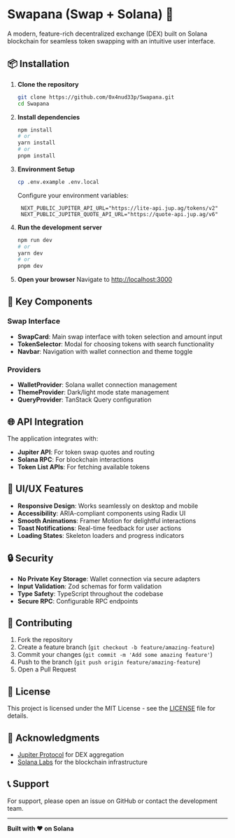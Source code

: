 # Swapana (Swap + Solana) 🔄

A modern, feature-rich decentralized exchange (DEX) built on Solana blockchain for seamless token swapping with an intuitive user interface.

## 📦 Installation

1. **Clone the repository**
   ```bash
   git clone https://github.com/0x4nud33p/Swapana.git
   cd Swapana
   ```

2. **Install dependencies**
   ```bash
   npm install
   # or
   yarn install
   # or
   pnpm install
   ```

3. **Environment Setup**
   ```bash
   cp .env.example .env.local
   ```
   
   Configure your environment variables:
   ```env
    NEXT_PUBLIC_JUPITER_API_URL="https://lite-api.jup.ag/tokens/v2"
    NEXT_PUBLIC_JUPITER_QUOTE_API_URL="https://quote-api.jup.ag/v6"
   ```

4. **Run the development server**
   ```bash
   npm run dev
   # or
   yarn dev
   # or
   pnpm dev
   ```

5. **Open your browser**
   Navigate to [http://localhost:3000](http://localhost:3000)

## 🔧 Key Components

### Swap Interface
- **SwapCard**: Main swap interface with token selection and amount input
- **TokenSelector**: Modal for choosing tokens with search functionality
- **Navbar**: Navigation with wallet connection and theme toggle

### Providers
- **WalletProvider**: Solana wallet connection management
- **ThemeProvider**: Dark/light mode state management
- **QueryProvider**: TanStack Query configuration

## 🌐 API Integration

The application integrates with:
- **Jupiter API**: For token swap quotes and routing
- **Solana RPC**: For blockchain interactions
- **Token List APIs**: For fetching available tokens

## 🎨 UI/UX Features

- **Responsive Design**: Works seamlessly on desktop and mobile
- **Accessibility**: ARIA-compliant components using Radix UI
- **Smooth Animations**: Framer Motion for delightful interactions
- **Toast Notifications**: Real-time feedback for user actions
- **Loading States**: Skeleton loaders and progress indicators

## 🔒 Security

- **No Private Key Storage**: Wallet connection via secure adapters
- **Input Validation**: Zod schemas for form validation
- **Type Safety**: TypeScript throughout the codebase
- **Secure RPC**: Configurable RPC endpoints

## 🤝 Contributing

1. Fork the repository
2. Create a feature branch (`git checkout -b feature/amazing-feature`)
3. Commit your changes (`git commit -m 'Add some amazing feature'`)
4. Push to the branch (`git push origin feature/amazing-feature`)
5. Open a Pull Request

## 📄 License

This project is licensed under the MIT License - see the [LICENSE](LICENSE) file for details.

## 🙏 Acknowledgments

- [Jupiter Protocol](https://jup.ag/) for DEX aggregation
- [Solana Labs](https://solana.com/) for the blockchain infrastructure

## 📞 Support

For support, please open an issue on GitHub or contact the development team.

---

**Built with ❤️ on Solana**